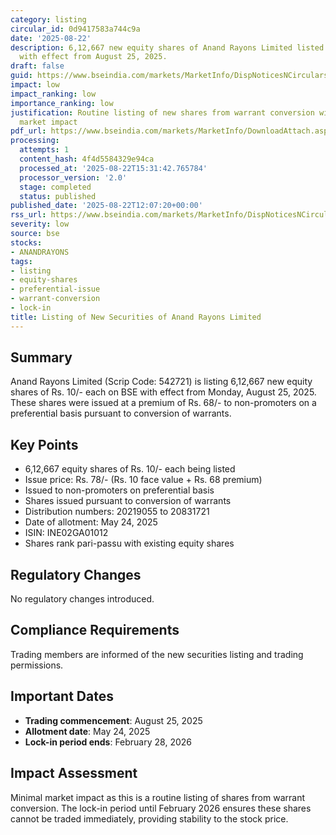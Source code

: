 ```yaml
---
category: listing
circular_id: 0d9417583a744c9a
date: '2025-08-22'
description: 6,12,667 new equity shares of Anand Rayons Limited listed for trading
  with effect from August 25, 2025.
draft: false
guid: https://www.bseindia.com/markets/MarketInfo/DispNoticesNCirculars.aspx?Noticeid={593A7038-9B42-4E04-8CD9-89BB14374B05}&noticeno=20250822-25&dt=08/22/2025&icount=25&totcount=66&flag=0
impact: low
impact_ranking: low
importance_ranking: low
justification: Routine listing of new shares from warrant conversion with minimal
  market impact
pdf_url: https://www.bseindia.com/markets/MarketInfo/DownloadAttach.aspx?id=20250822-25&attachedId=
processing:
  attempts: 1
  content_hash: 4f4d5584329e94ca
  processed_at: '2025-08-22T15:31:42.765784'
  processor_version: '2.0'
  stage: completed
  status: published
published_date: '2025-08-22T12:07:20+00:00'
rss_url: https://www.bseindia.com/markets/MarketInfo/DispNoticesNCirculars.aspx?Noticeid={593A7038-9B42-4E04-8CD9-89BB14374B05}&noticeno=20250822-25&dt=08/22/2025&icount=25&totcount=66&flag=0
severity: low
source: bse
stocks:
- ANANDRAYONS
tags:
- listing
- equity-shares
- preferential-issue
- warrant-conversion
- lock-in
title: Listing of New Securities of Anand Rayons Limited
---
```


## Summary

Anand Rayons Limited (Scrip Code: 542721) is listing 6,12,667 new equity shares of Rs. 10/- each on BSE with effect from Monday, August 25, 2025. These shares were issued at a premium of Rs. 68/- to non-promoters on a preferential basis pursuant to conversion of warrants.

## Key Points

- 6,12,667 equity shares of Rs. 10/- each being listed
- Issue price: Rs. 78/- (Rs. 10 face value + Rs. 68 premium)
- Issued to non-promoters on preferential basis
- Shares issued pursuant to conversion of warrants
- Distribution numbers: 20219055 to 20831721
- Date of allotment: May 24, 2025
- ISIN: INE02GA01012
- Shares rank pari-passu with existing equity shares

## Regulatory Changes

No regulatory changes introduced.

## Compliance Requirements

Trading members are informed of the new securities listing and trading permissions.

## Important Dates

- **Trading commencement**: August 25, 2025
- **Allotment date**: May 24, 2025
- **Lock-in period ends**: February 28, 2026

## Impact Assessment

Minimal market impact as this is a routine listing of shares from warrant conversion. The lock-in period until February 2026 ensures these shares cannot be traded immediately, providing stability to the stock price.
